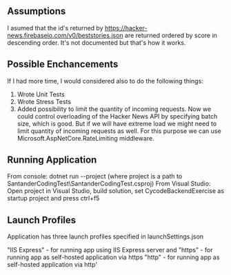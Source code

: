 ## Assumptions
I asumed that the id's returned by https://hacker-news.firebaseio.com/v0/beststories.json
are returned ordered by score in descending order. It's not documented but that's how it works.

## Possible Enchancements
If I had more time, I would considered also to do the following things:
1. Wrote Unit Tests
2. Wrote Stress Tests
3. Added possibility to limit the quantity of incoming requests. Now we could control overloading of the Hacker News API
by specifying batch size, which is good. But if we will have extreme load we might need to limit quantity of incoming requests as well.
For this purpose we can use Microsoft.AspNetCore.RateLimiting middleware.

## Running Application
From console: dotnet run --project (where project is a path to SantanderCodingTest\SantanderCodingTest.csproj)
From Visual Studio: Open project in Visual Studio, build solution, set CycodeBackendExercise as startup project and press ctrl+f5

## Launch Profiles
Application has three launch profiles specified in launchSettings.json

"IIS Express" - for running app using IIS Express server and
"https" - for running app as self-hosted application via https
"http" - for running app as self-hosted application via http'